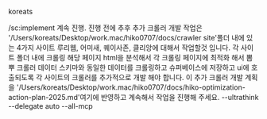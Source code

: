 koreats

/sc:implement 계속 진행. 진행 전에 추후 추가 크롤러 개발 작업은 '/Users/koreats/Desktop/work.mac/hiko0707/docs/crawler site'폴더 내에 있는 4가지 사이트 루리웹, 어미새, 퀘이사존, 클리앙에 대해서 작업할것 입니다. 각 사이트 폴더 내에 크롤링 해당 페이지 html을 분석해서 각 크롤링 페이지에 최적화 해서 뽐뿌 크롤러 데이터 스키마와 동일한 데이터를 크롤링하고 슈퍼베이스에 저장하고 ui에 호출되도록 각 사이트의 크롤러를 추가적으로 개발 해야 합니다. 이 추가 크롤러 개발 계획을 '/Users/koreats/Desktop/work.mac/hiko0707/docs/hiko-optimization-action-plan-2025.md'여기에 반영하고 계속해서 작업을 진행해 주세요. --ultrathink --delegate auto  --all-mcp
